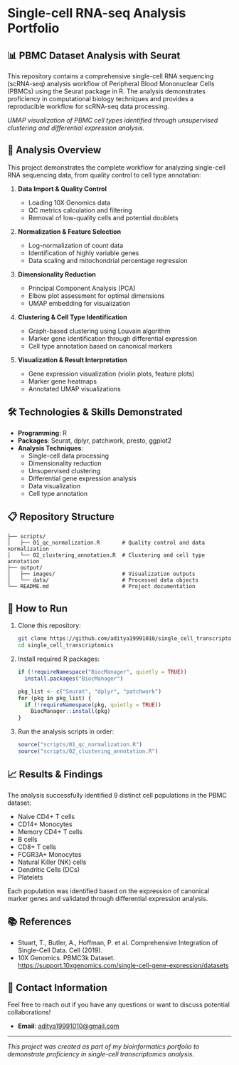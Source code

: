# Single-cell RNA-seq Analysis Portfolio

## 📊 PBMC Dataset Analysis with Seurat

This repository contains a comprehensive single-cell RNA sequencing (scRNA-seq) analysis workflow of Peripheral Blood Mononuclear Cells (PBMCs) using the Seurat package in R. The analysis demonstrates proficiency in computational biology techniques and provides a reproducible workflow for scRNA-seq data processing.

*UMAP visualization of PBMC cell types identified through unsupervised clustering and differential expression analysis.*

## 🧬 Analysis Overview

This project demonstrates the complete workflow for analyzing single-cell RNA sequencing data, from quality control to cell type annotation:

1. **Data Import & Quality Control**
   - Loading 10X Genomics data
   - QC metrics calculation and filtering
   - Removal of low-quality cells and potential doublets

2. **Normalization & Feature Selection**
   - Log-normalization of count data
   - Identification of highly variable genes
   - Data scaling and mitochondrial percentage regression

3. **Dimensionality Reduction**
   - Principal Component Analysis (PCA)
   - Elbow plot assessment for optimal dimensions
   - UMAP embedding for visualization

4. **Clustering & Cell Type Identification**
   - Graph-based clustering using Louvain algorithm
   - Marker gene identification through differential expression
   - Cell type annotation based on canonical markers

5. **Visualization & Result Interpretation**
   - Gene expression visualization (violin plots, feature plots)
   - Marker gene heatmaps
   - Annotated UMAP visualizations

## 🛠️ Technologies & Skills Demonstrated

- **Programming**: R
- **Packages**: Seurat, dplyr, patchwork, presto, ggplot2
- **Analysis Techniques**: 
  - Single-cell data processing
  - Dimensionality reduction
  - Unsupervised clustering
  - Differential gene expression analysis
  - Data visualization
  - Cell type annotation

## 📋 Repository Structure

```
├── scripts/
│   ├── 01_qc_normalization.R       # Quality control and data normalization
│   └── 02_clustering_annotation.R  # Clustering and cell type annotation
├── output/
│   ├── images/                     # Visualization outputs
│   └── data/                       # Processed data objects
└── README.md                       # Project documentation
```

## 🚀 How to Run

1. Clone this repository:
   ```bash
   git clone https://github.com/aditya19991010/single_cell_transcriptomics.git
   cd single_cell_transcriptomics
   ```

2. Install required R packages:
   ```R
   if (!requireNamespace("BiocManager", quietly = TRUE))
     install.packages("BiocManager")
   
   pkg_list <- c("Seurat", "dplyr", "patchwork")
   for (pkg in pkg_list) {
     if (!requireNamespace(pkg, quietly = TRUE))
       BiocManager::install(pkg)
   }
   ```

3. Run the analysis scripts in order:
   ```R
   source("scripts/01_qc_normalization.R")
   source("scripts/02_clustering_annotation.R")
   ```

## 📈 Results & Findings

The analysis successfully identified 9 distinct cell populations in the PBMC dataset:
- Naive CD4+ T cells
- CD14+ Monocytes
- Memory CD4+ T cells
- B cells
- CD8+ T cells
- FCGR3A+ Monocytes
- Natural Killer (NK) cells
- Dendritic Cells (DCs)
- Platelets

Each population was identified based on the expression of canonical marker genes and validated through differential expression analysis.

## 📚 References

- Stuart, T., Butler, A., Hoffman, P. et al. Comprehensive Integration of Single-Cell Data. Cell (2019).
- 10X Genomics. PBMC3k Dataset. https://support.10xgenomics.com/single-cell-gene-expression/datasets

## 🤝 Contact Information

Feel free to reach out if you have any questions or want to discuss potential collaborations!

- **Email**: aditya19991010@gmail.com


---

*This project was created as part of my bioinformatics portfolio to demonstrate proficiency in single-cell transcriptomics analysis.*
